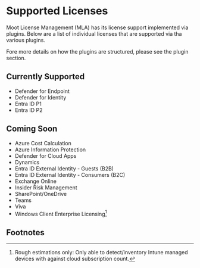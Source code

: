 # Supported Licenses

Moot License Management (MLA) has its license support implemented via plugins.
Below are a list of individual licenses that are supported via tha various plugins.

Fore more details on how the plugins are structured, please see the plugin section.

## Currently Supported

- Defender for Endpoint
- Defender for Identity
- Entra ID P1
- Entra ID P2

## Coming Soon

- Azure Cost Calculation
- Azure Information Protection
- Defender for Cloud Apps
- Dynamics
- Entra ID External Identity - Guests (B2B)
- Entra ID External Identity - Consumers (B2C)
- Exchange Online
- Insider Risk Management
- SharePoint/OneDrive
- Teams
- Viva
- Windows Client Enterprise Licensing[^1]

## Footnotes

[^1]:
    Rough estimations only: Only able to detect/inventory Intune managed devices with against cloud subscription count.
